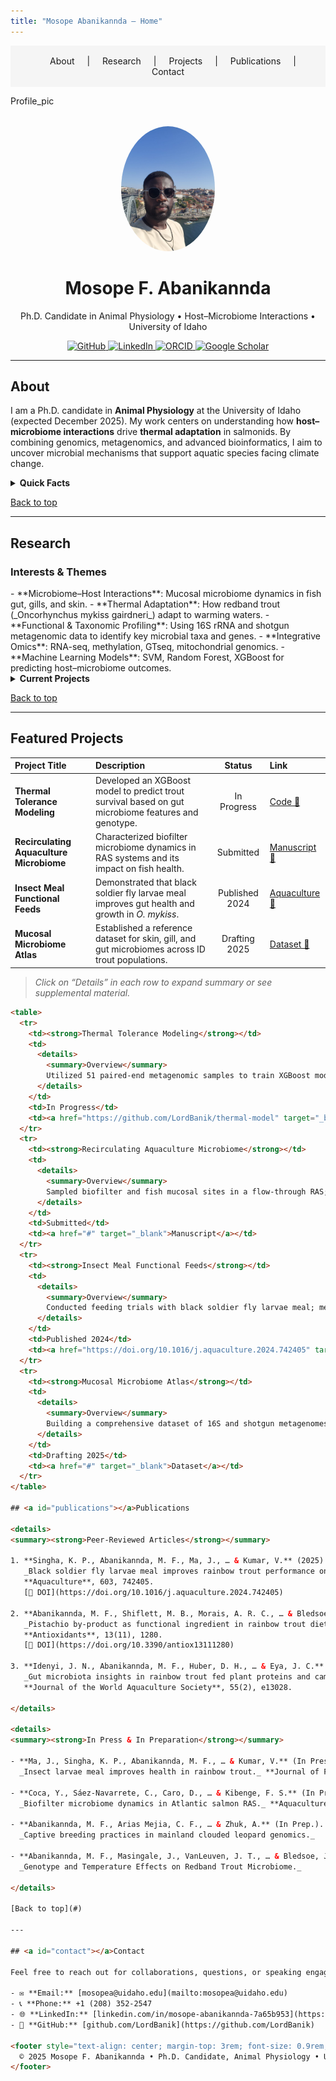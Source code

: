 ```yaml
---
title: "Mosope Abanikannda – Home"
---
```



<!--
  This Markdown serves as a homepage layout for a GitHub Pages site.
  It includes navigation, interactive collapsible sections, and anchor links.
-->

<!-- Navigation Bar -->
<nav style="background-color: #f5f5f5; padding: 1rem; text-align: center;">
  <a href="#about" style="margin: 0 1rem; text-decoration: none;">About</a> |
  <a href="#research" style="margin: 0 1rem; text-decoration: none;">Research</a> |
  <a href="#projects" style="margin: 0 1rem; text-decoration: none;">Projects</a> |
  <a href="#publications" style="margin: 0 1rem; text-decoration: none;">Publications</a> |
  <a href="#contact" style="margin: 0 1rem; text-decoration: none;">Contact</a>
</nav>

<!-- Hero Section -->
Profile_pic
<p align="center" style="margin-top: 2rem;">
  <img
    src="Profile_pic.jpg"
    alt="Mosope's Photo"
    width="150"
    style="border-radius: 50%;"
  />
</p>

<h1 align="center">Mosope F. Abanikannda</h1>
<p align="center">Ph.D. Candidate in Animal Physiology • Host–Microbiome Interactions • University of Idaho</p>

<p align="center">
  <a href="https://github.com/LordBanik" target="_blank">
    <img
      src="https://img.shields.io/badge/GitHub-@LordBanik-181717?style=flat&logo=github"
      alt="GitHub"
    />
  </a>
  <a href="https://www.linkedin.com/in/mosope-abanikannda-7a65b953/" target="_blank">
    <img
      src="https://img.shields.io/badge/LinkedIn-Connect-blue?style=flat&logo=linkedin"
      alt="LinkedIn"
    />
  </a>
  <a href="https://orcid.org/0000-0003-0330-5793" target="_blank">
    <img
      src="https://img.shields.io/badge/ORCID-0000--0003--0330--5793-green?style=flat&logo=orcid"
      alt="ORCID"
    />
  </a>
  <a href="https://scholar.google.com/citations?user=J70hhEgAAAAJ&hl=en" target="_blank">
    <img
      src="https://img.shields.io/badge/Google%20Scholar-Profile-blue?style=flat&logo=google-scholar"
      alt="Google Scholar"
    />
  </a>
</p>


---

## <a id="about"></a>About

I am a Ph.D. candidate in **Animal Physiology** at the University of Idaho (expected December 2025). My work centers on understanding how **host–microbiome interactions** drive **thermal adaptation** in salmonids. By combining genomics, metagenomics, and advanced bioinformatics, I aim to uncover microbial mechanisms that support aquatic species facing climate change.

<details>
<summary><strong>Quick Facts</strong></summary>

- 📍 Moscow, Idaho, USA  
- 🧑‍🎓 Ph.D. Candidate, Animal Physiology (Host–Microbiome)  
- 🎓 M.Sc. in Biotechnology, West Virginia State University  
- 📚 B.Sc. in Aquaculture and Fisheries Management, FUNAAB (Nigeria)  
- 🛠️ Skills: Python, R, Bash, Illumina/Nanopore sequencing, 16S & shotgun metagenomics, machine learning, HPC/Linux  
- 🌐 Languages: English, basic Yoruba  
</details>

[Back to top](#)

---

## <a id="research"></a>Research

<h3>Interests & Themes</h3>
- **Microbiome–Host Interactions**: Mucosal microbiome dynamics in fish gut, gills, and skin.  
- **Thermal Adaptation**: How redband trout (_Oncorhynchus mykiss gairdneri_) adapt to warming waters.  
- **Functional & Taxonomic Profiling**: Using 16S rRNA and shotgun metagenomic data to identify key microbial taxa and genes.  
- **Integrative Omics**: RNA-seq, methylation, GTseq, mitochondrial genomics.  
- **Machine Learning Models**: SVM, Random Forest, XGBoost for predicting host–microbiome outcomes.

<details>
<summary><strong>Current Projects</strong></summary>

1. **Common Garden Thermal Experiment**  
   - Assessing genotype × temperature effects on gut microbiome composition.  
   - Integrating metagenomic functional profiling with host transcriptomics.

2. **Field Survey of Wild Redband Trout**  
   - Comparing microbiomes across ecotypes (desert vs. montane).  
   - Linking environmental parameters (temperature, diet) to microbial community shifts.

3. **Insect Larvae as Functional Feed**  
   - Evaluating black soldier fly larvae meal to mitigate soybean-meal-induced inflammation in rainbow trout.  
   - Analyzing growth performance, nutrient uptake, and mucosal microbiome response.  
</details>

[Back to top](#)

---

## <a id="projects"></a>Featured Projects

| Project Title                     | Description                                                                         | Status         | Link                                                                                       |
|:----------------------------------|:------------------------------------------------------------------------------------|:--------------:|:-------------------------------------------------------------------------------------------|
| **Thermal Tolerance Modeling**    | Developed an XGBoost model to predict trout survival based on gut microbiome features and genotype. | In Progress    | [Code 🔗](https://github.com/LordBanik/thermal-model)                                       |
| **Recirculating Aquaculture Microbiome** | Characterized biofilter microbiome dynamics in RAS systems and its impact on fish health. | Submitted      | [Manuscript 🔗](#)                                                                          |
| **Insect Meal Functional Feeds**  | Demonstrated that black soldier fly larvae meal improves gut health and growth in _O. mykiss_. | Published 2024 | [Aquaculture 🔗](https://doi.org/10.1016/j.aquaculture.2024.742405)                         |
| **Mucosal Microbiome Atlas**      | Established a reference dataset for skin, gill, and gut microbiomes across ID trout populations. | Drafting 2025 | [Dataset 🔗](#)                                                                             |

> _Click on “Details” in each row to expand summary or see supplemental material._

```html
<table>
  <tr>
    <td><strong>Thermal Tolerance Modeling</strong></td>
    <td>
      <details>
        <summary>Overview</summary>
        Utilized 51 paired-end metagenomic samples to train XGBoost models predicting survival under heat stress. Integrated host transcriptomic response (RNA-seq) to identify microbial-gene interactions.
      </details>
    </td>
    <td>In Progress</td>
    <td><a href="https://github.com/LordBanik/thermal-model" target="_blank">GitHub Repo</a></td>
  </tr>
  <tr>
    <td><strong>Recirculating Aquaculture Microbiome</strong></td>
    <td>
      <details>
        <summary>Overview</summary>
        Sampled biofilter and fish mucosal sites in a flow-through RAS; performed shotgun metagenomics and MAG recovery to explore community shifts over time.
      </details>
    </td>
    <td>Submitted</td>
    <td><a href="#" target="_blank">Manuscript</a></td>
  </tr>
  <tr>
    <td><strong>Insect Meal Functional Feeds</strong></td>
    <td>
      <details>
        <summary>Overview</summary>
        Conducted feeding trials with black soldier fly larvae meal; measured growth, gut histology, inflammatory markers, and 16S profiling.
      </details>
    </td>
    <td>Published 2024</td>
    <td><a href="https://doi.org/10.1016/j.aquaculture.2024.742405" target="_blank">Aquaculture 742405</a></td>
  </tr>
  <tr>
    <td><strong>Mucosal Microbiome Atlas</strong></td>
    <td>
      <details>
        <summary>Overview</summary>
        Building a comprehensive dataset of 16S and shotgun metagenomes from gill, skin, and gut of wild redband trout across three ecotypes.
      </details>
    </td>
    <td>Drafting 2025</td>
    <td><a href="#" target="_blank">Dataset</a></td>
  </tr>
</table>

## <a id="publications"></a>Publications

<details>
<summary><strong>Peer-Reviewed Articles</strong></summary>

1. **Singha, K. P., Abanikannda, M. F., Ma, J., … & Kumar, V.** (2025).  
   _Black soldier fly larvae meal improves rainbow trout performance on a high–soy diet._  
   **Aquaculture**, 603, 742405.  
   [🔗 DOI](https://doi.org/10.1016/j.aquaculture.2024.742405)

2. **Abanikannda, M. F., Shiflett, M. B., Morais, A. R. C., … & Bledsoe, J. W.** (2024).  
   _Pistachio by-product as functional ingredient in rainbow trout diets._  
   **Antioxidants**, 13(11), 1280.  
   [🔗 DOI](https://doi.org/10.3390/antiox13111280)

3. **Idenyi, J. N., Abanikannda, M. F., Huber, D. H., … & Eya, J. C.** (2024).  
   _Gut microbiota insights in rainbow trout fed plant proteins and camelina oil._  
   **Journal of the World Aquaculture Society**, 55(2), e13028.

</details>

<details>
<summary><strong>In Press & In Preparation</strong></summary>

- **Ma, J., Singha, K. P., Abanikannda, M. F., … & Kumar, V.** (In Press).  
  _Insect larvae meal improves health in rainbow trout._ **Journal of Fish Diseases**.

- **Coca, Y., Sáez-Navarrete, C., Caro, D., … & Kibenge, F. S.** (In Press).  
  _Biofilter microbiome dynamics in Atlantic salmon RAS._ **Aquaculture International**.

- **Abanikannda, M. F., Arias Mejia, C. F., … & Zhuk, A.** (In Prep.).  
  _Captive breeding practices in mainland clouded leopard genomics._

- **Abanikannda, M. F., Masingale, J., VanLeuven, J. T., … & Bledsoe, J. W.** (In Prep.).  
  _Genotype and Temperature Effects on Redband Trout Microbiome._

</details>

[Back to top](#)

---

## <a id="contact"></a>Contact

Feel free to reach out for collaborations, questions, or speaking engagements:

- ✉️ **Email:** [mosopea@uidaho.edu](mailto:mosopea@uidaho.edu)  
- 📞 **Phone:** +1 (208) 352-2547
- 🌐 **LinkedIn:** [linkedin.com/in/mosope-abanikannda-7a65b953](https://www.linkedin.com/in/mosope-abanikannda-7a65b953/)  
- 🐙 **GitHub:** [github.com/LordBanik](https://github.com/LordBanik)

<footer style="text-align: center; margin-top: 3rem; font-size: 0.9rem; color: #666;">
  © 2025 Mosope F. Abanikannda • Ph.D. Candidate, Animal Physiology • University of Idaho
</footer>
